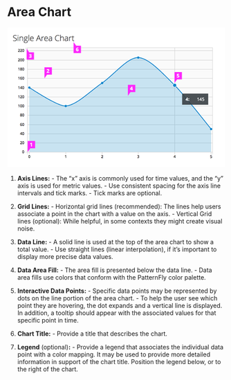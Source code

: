 # Area Chart

![#callout-1](img/single-area-chart-callout.png)

  1. **Axis Lines:**
    - The “x” axis is commonly used for time values, and the “y” axis is used for metric values.
    - Use consistent spacing for the axis line intervals and tick marks.
    - Tick marks are optional.

  1. **Grid Lines:**
    - Horizontal grid lines (recommended): The lines help users associate a point in the chart with a value on the axis.
    - Vertical Grid lines (optional): While helpful, in some contexts they might create visual noise.

  1. **Data Line:**
    - A solid line is used at the top of the area chart to show a total value.
    - Use straight lines (linear interpolation), if it’s important to display more precise data values.

  1. **Data Area Fill:**
    - The area fill is presented below the data line.
    - Data area fills use colors that conform with the PatternFly color palette.

  1. **Interactive Data Points:**
    - Specific data points may be represented by dots on the line portion of the area chart.
    - To help the user see which point they are hovering, the dot expands and a vertical line is displayed. In addition, a tooltip should appear with the associated values for that specific point in time.

  1. **Chart Title:**
    - Provide a title that describes the chart.

  1. **Legend** (optional)**:**
    - Provide a legend that associates the individual data point with a color mapping. It may be used to provide more detailed information in support of the chart title. Position the legend below, or to the right of the chart.
